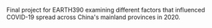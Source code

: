 Final project for EARTH390 examining different factors that influenced COVID-19 spread across China's mainland provinces in 2020. 
